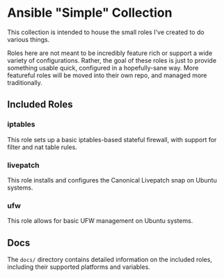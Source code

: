 # Ansible "Simple" Collection
This collection is intended to house the small roles I've created to do various things.

Roles here are not meant to be incredibly feature rich or support a wide variety of configurations. Rather, the goal of these roles is just to provide something usable quick, configured in a hopefully-sane way. More featureful roles will be moved into their own repo, and managed more traditionally.

## Included Roles
### iptables
This role sets up a basic iptables-based stateful firewall, with support for filter and nat table rules.

### livepatch
This role installs and configures the Canonical Livepatch snap on Ubuntu systems.

### ufw
This role allows for basic UFW management on Ubuntu systems.

## Docs
The `docs/` directory contains detailed information on the included roles, including their supported platforms and variables.
